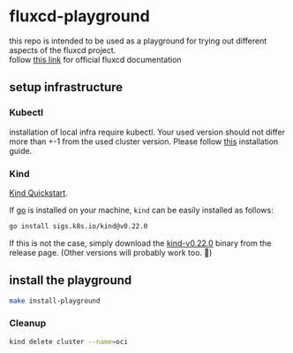 # fluxcd-playground
this repo is intended to be used as a playground for trying out different aspects of the fluxcd project.  
follow [this link](https://fluxcd.io/)  for official fluxcd documentation

## setup infrastructure

### Kubectl

installation of local infra require kubectl. Your used version should not differ more than +-1 from the used cluster version. Please follow [this](https://kubernetes.io/docs/tasks/tools/install-kubectl-linux/#install-kubectl-binary-with-curl-on-linux) installation guide.

### Kind

[Kind Quickstart](https://kind.sigs.k8s.io/docs/user/quick-start/).

If [go](https://go.dev/) is installed on your machine, `kind` can be easily installed as follows:

```bash
go install sigs.k8s.io/kind@v0.22.0
```

If this is not the case, simply download the [kind-v0.22.0](https://github.com/kubernetes-sigs/kind/releases/tag/v0.22.0) binary from the release page. (Other versions will probably work too. :cowboy_hat_face:)

## install the playground

```bash
make install-playground
```


### Cleanup
```bash
kind delete cluster --name=oci
```
